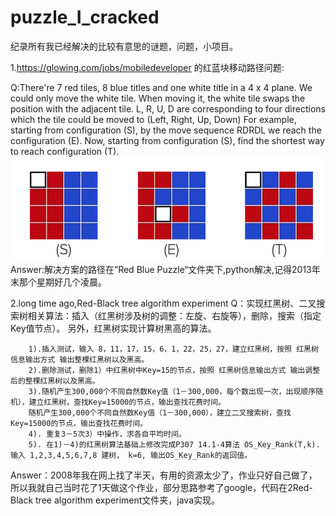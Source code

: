 # puzzle_I_cracked
纪录所有我已经解决的比较有意思的谜题，问题，小项目。

1.https://glowing.com/jobs/mobiledeveloper 的红蓝块移动路径问题:

Q:There're 7 red tiles, 8 blue titles and one white title in a 4 x 4 plane. We could only move the white tile. When moving it, the white tile swaps the position with the adjacent tile. L, R, U, D are corresponding to four directions which the tile could be moved to (Left, Right, Up, Down) For example, starting from configuration (S), by the move sequence RDRDL we reach the configuration (E). Now, starting from configuration (S), find the shortest way to reach configuration (T).
<img src="/1Red Blue Puzzle/smallQuestion.png" alt="alt text" title="Title" />
Answer:解决方案的路径在”Red Blue Puzzle“文件夹下,python解决,记得2013年末那个星期好几个凌晨。

2.long time ago,Red-Black tree algorithm experiment
Q：实现红黑树、二叉搜索树相关算法：插入（红黑树涉及树的调整：左旋、右旋等），删除，搜索（指定Key值节点）。 
        另外，红黑树实现计算树黑高的算法。 

        1).插入测试，输入 8，11，17，15，6，1，22，25，27，建立红黑树，按照 红黑树信息输出方式 输出整棵红黑树以及黑高。 
        2).删除测试，删除1）中红黑树中Key=15的节点，按照 红黑树信息输出方式 输出调整后的整棵红黑树以及黑高。 
        3).随机产生300,000个不同自然数Key值（1－300,000，每个数出现一次，出现顺序随机），建立红黑树，查找Key=15000的节点，输出查找花费时间。 
        随机产生300,000个不同自然数Key值（1－300,000），建立二叉搜索树，查找Key=15000的节点，输出查找花费时间。 
        4). 重复3－5次3）中操作，求各自平均时间。 
        5). 在1)－4)的红黑树算法基础上修改完成P307 14.1-4算法 OS_Key_Rank(T,k). 输入 1,2,3,4,5,6,7,8 建树， k=6, 输出OS_Key_Rank的返回值。
Answer：2008年我在网上找了半天，有用的资源太少了，作业只好自己做了，所以我就自己当时花了1天做这个作业，部分思路参考了google，代码在2Red-Black tree algorithm  experiment文件夹，java实现。
